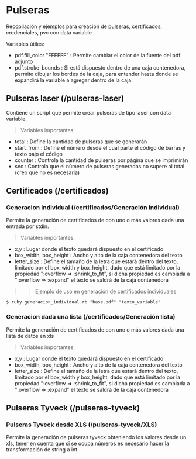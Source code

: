 # Pulseras
Recopilación y ejemplos para creación de pulseras, certificados, credenciales, pvc con data variable

Variables útiles:
* pdf.fill_color "FFFFFF" : Permite cambiar el color de la fuente del pdf adjunto  
* pdf.stroke_bounds : Si está dispuesto dentro de una caja contenedora, permite dibujar los bordes de la caja, para entender hasta donde se expandirá la variable a agregar dentro de la caja.

## Pulseras laser (/pulseras-laser)
Contiene un script que permite crear pulseras de tipo laser con data variable.
> Variables importantes: 
 * total : Define la cantidad de pulseras que se generarán
 * start_from : Define el número desde el cual parte el código de barras y texto bajo el código
 * counter : Controla la cantidad de pulseras por página que se imprimirán
 * sec : Controla que el número de pulseras generadas no supere al total (creo que no es necesaria)

## Certificados (/certificados)

### Generacion individual (/certificados/Generación individual)
Permite la generación de certificados de con uno o más valores dada una entrada por stdin.

> Variables importantes:
* x,y : Lugar donde el texto quedará dispuesto en el certificado
* box_width, box_height : Ancho y alto de la caja contenedora del texto
* letter_size : Define el tamaño de la letra que estará dentro del texto, limitado por el box_width y box_height, dado que está limitado por la propiedad  ":overflow => :shrink_to_fit", si dicha propiedad es cambiada a ":overflow => :expand" el texto se saldrá de la caja contenedora

>> Ejemplo de uso en generación de certificados individuales
```
$ ruby generacion_individual.rb "base.pdf" "texto_variable"
```

### Generacion dada una lista (/certificados/Generación lista)
Permite la generación de certificados de con uno o más valores dada una lista de datos en xls

> Variables importantes:
* x,y : Lugar donde el texto quedará dispuesto en el certificado
* box_width, box_height : Ancho y alto de la caja contenedora del texto
* letter_size : Define el tamaño de la letra que estará dentro del texto, limitado por el box_width y box_height, dado que está limitado por la propiedad  ":overflow => :shrink_to_fit", si dicha propiedad es cambiada a ":overflow => :expand" el texto se saldrá de la caja contenedora

## Pulseras Tyveck (/pulseras-tyveck)

### Pulseras Tyveck desde XLS (/pulseras-tyveck/XLS)
Permite la generación de pulseras tyveck obteniendo los valores desde un xls, tener en cuenta que si se ocupa números es necesario hacer la transformación de string a int



